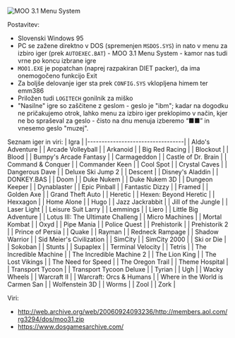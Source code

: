 ![MOO 3.1 Menu System](https://raw.githubusercontent.com/markostamcar/muzej.si/master/no-lan/moo31.jpg)

Postavitev:
- Slovenski Windows 95
- PC se zažene direktno v DOS (spremenjen `MSDOS.SYS`) in nato v menu za izbiro iger (prek `AUTOEXEC.BAT`) - MOO 3.1 Menu System - kamor nas tudi vrne po koncu izbrane igre
- `MOO1.EXE` je popatchan (naprej razpakiran DIET packer), da ima onemogočeno funkcijo Exit
- Za boljše delovanje iger sta prek `CONFIG.SYS` vklopljena himem ter emm386
- Priložen tudi `LOGITECH` gonilnik za miško
- "Nasilne" igre so zaščitene z geslom - geslo je "ibm"; kadar na dogodku ne pričakujemo otrok, lahko menu za izbiro iger preklopimo v način, kjer ne bo spraševal za geslo - čisto na dnu menuja izberemo “■■” in vnesemo geslo "muzej".

Seznam iger in viri:
| Igra                             |
|----------------------------------|
| Aldo's Adventure                 |
| Arcade Volleyball                |
| Arkanoid                         |
| Big Red Racing                   |
| Blockout                         |
| Blood                            |
| Bumpy's Arcade Fantasy           |
| Carmageddon                      |
| Castle of Dr. Brain              |
| Command & Conquer                |
| Commander Keen                   |
| Cool Spot                        |
| Crystal Caves                    |
| Dangerous Dave                   |
| Deluxe Ski Jump 2                |
| Descent                          |
| Disney's Aladdin                 |
| DONKEY.BAS                       |
| Doom                             |
| Duke Nukem                       |
| Duke Nukem 3D                    |
| Dungeon Keeper                   |
| Dynablaster                      |
| Epic Pinball                     |
| Fantastic Dizzy                  |
| Framed                           |
| Golden Axe                       |
| Grand Theft Auto                 |
| Heretic                          |
| Hexen: Beyond Heretic            |
| Hexxagon                         |
| Home Alone                       |
| Hugo                             |
| Jazz Jackrabbit                  |
| Jill of the Jungle               |
| Laser Light                      |
| Leisure Suit Larry               |
| Lemmings                         |
| Liero                            |
| Little Big Adventure             |
| Lotus III: The Ultimate Challeng |
| Micro Machines                   |
| Mortal Kombat                    |
| Oxyd                             |
| Pipe Mania                       |
| Police Quest                     |
| Prehistorik                      |
| Prehistorik 2                    |
| Prince of Persia                 |
| Quake                            |
| Rayman                           |
| Redneck Rampage                  |
| Shadow Warrior                   |
| Sid Meier's Civilization         |
| SimCity                          |
| SimCity 2000                     |
| Ski or Die                       |
| Sokoban                          |
| Stunts                           |
| Supaplex                         |
| Terminal Velocity                |
| Tetris                           |
| The Incredible Machine           |
| The Incredible Machine 2         |
| The Lion King                    |
| The Lost Vikings                 |
| The Need for Speed               |
| The Oregon Trail                 |
| Theme Hospital                   |
| Transport Tycoon                 |
| Transport Tycoon Deluxe          |
| Tyrian                           |
| Ugh                              |
| Wacky Wheels                     |
| Warcraft II                      |
| Warcraft: Orcs & Humans          |
| Where in the World is Carmen San |
| Wolfenstein 3D                   |
| Worms                            |
| Zool                             |
| Zork                             |

Viri:
- http://web.archive.org/web/20060924093236/http://members.aol.com/rg3294/dos/moo31.zip
- https://www.dosgamesarchive.com/
